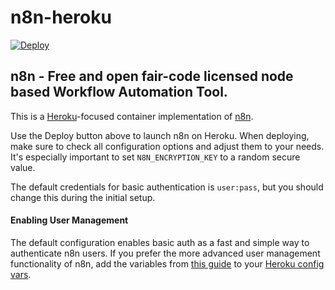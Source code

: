 # n8n-heroku

[![Deploy](https://www.herokucdn.com/deploy/button.svg)](https://heroku.com/deploy?template=https://github.com/n8n/n8n-heroku/tree/main)

## n8n - Free and open fair-code licensed node based Workflow Automation Tool.

This is a [Heroku](https://heroku.com/)-focused container implementation of [n8n](https://n8n.io/).

Use the Deploy button above to launch n8n on Heroku. When deploying, make sure to check all configuration options and adjust them to your needs. It's especially important to set `N8N_ENCRYPTION_KEY` to a random secure value.

The default credentials for basic authentication is `user:pass`, but you should change this during the initial setup.

#### Enabling User Management

The default configuration enables basic auth as a fast and simple way to authenticate n8n users. If you prefer the more advanced user management functionality of n8n, add the variables from [this guide](https://docs.n8n.io/hosting/user-management/) to your [Heroku config vars](https://devcenter.heroku.com/articles/config-vars#using-the-heroku-dashboard).
